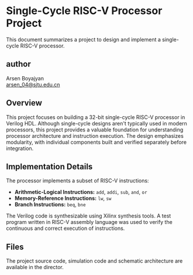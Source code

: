 # Single-Cycle RISC-V Processor Project

This document summarizes a project to design and implement a single-cycle RISC-V processor.

## author
Arsen Boyajyan \
arsen_04@sjtu.edu.cn

## Overview

This project focuses on building a 32-bit single-cycle RISC-V processor in Verilog HDL. Although single-cycle designs aren't typically used in modern processors, this project provides a valuable foundation for understanding processor architecture and instruction execution.  The design emphasizes modularity, with individual components built and verified separately before integration.

## Implementation Details

The processor implements a subset of RISC-V instructions:

* **Arithmetic-Logical Instructions:** `add`, `addi`, `sub`, `and`, `or`
* **Memory-Reference Instructions:** `lw`, `sw`
* **Branch Instructions:** `beq`, `bne`

The Verilog code is synthesizable using Xilinx synthesis tools. A test program written in RISC-V assembly language was used to verify the continuous and correct execution of instructions.

## Files

The project source code, simulation code and schematic architecture are available in the director.